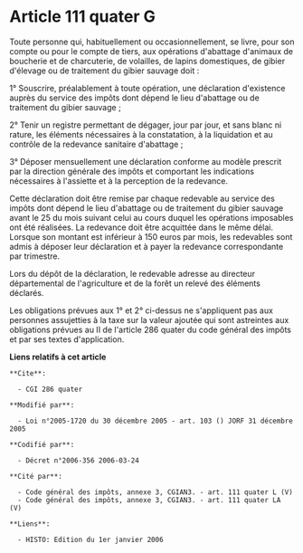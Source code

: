 # Article 111 quater G

Toute personne qui, habituellement ou occasionnellement, se livre, pour son compte ou pour le compte de tiers, aux opérations
d'abattage d'animaux de boucherie et de charcuterie, de volailles, de lapins domestiques, de gibier d'élevage ou de
traitement du gibier sauvage doit :

1° Souscrire, préalablement à toute opération, une déclaration d'existence auprès du service des impôts dont dépend le lieu
d'abattage ou de traitement du gibier sauvage ;

2° Tenir un registre permettant de dégager, jour par jour, et sans blanc ni rature, les éléments nécessaires à la
constatation, à la liquidation et au contrôle de la redevance sanitaire d'abattage ;

3° Déposer mensuellement une déclaration conforme au modèle prescrit par la direction générale des impôts et comportant les
indications nécessaires à l'assiette et à la perception de la redevance.

Cette déclaration doit être remise par chaque redevable au service des impôts dont dépend le lieu d'abattage ou de traitement
du gibier sauvage avant le 25 du mois suivant celui au cours duquel les opérations imposables ont été réalisées. La redevance
doit être acquittée dans le même délai. Lorsque son montant est inférieur à 150 euros par mois, les redevables sont admis à
déposer leur déclaration et à payer la redevance correspondante par trimestre.

Lors du dépôt de la déclaration, le redevable adresse au directeur départemental de l'agriculture et de la forêt un relevé
des éléments déclarés.

Les obligations prévues aux 1° et 2° ci-dessus ne s'appliquent pas aux personnes assujetties à la taxe sur la valeur ajoutée
qui sont astreintes aux obligations prévues au II de l'article 286 quater du code général des impôts et par ses textes
d'application.

**Liens relatifs à cet article**

	**Cite**:

	  - CGI 286 quater

	**Modifié par**:

	  - Loi n°2005-1720 du 30 décembre 2005 - art. 103 () JORF 31 décembre 2005

	**Codifié par**:

	  - Décret n°2006-356 2006-03-24

	**Cité par**:

	  - Code général des impôts, annexe 3, CGIAN3. - art. 111 quater L (V)
	  - Code général des impôts, annexe 3, CGIAN3. - art. 111 quater LA (V)

	**Liens**:

	  - HISTO: Edition du 1er janvier 2006

